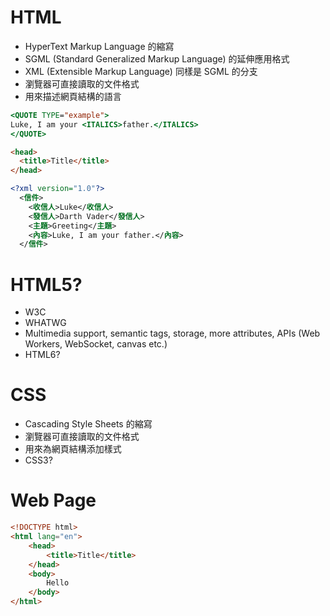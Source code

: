 # HTML
- HyperText Markup Language 的縮寫
- SGML (Standard Generalized Markup Language) 的延伸應用格式
- XML (Extensible Markup Language) 同樣是 SGML 的分支
- 瀏覽器可直接讀取的文件格式
- 用來描述網頁結構的語言

```SGML
<QUOTE TYPE="example"> 
Luke, I am your <ITALICS>father.</ITALICS> 
</QUOTE>
```
```HTML
<head>
  <title>Title</title>
</head>
```
```XML
<?xml version="1.0"?>
  <信件>
    <收信人>Luke</收信人>
    <發信人>Darth Vader</發信人>
    <主題>Greeting</主題>
    <內容>Luke, I am your father.</內容>
  </信件>
```
# HTML5?
- W3C
- WHATWG
- Multimedia support, semantic tags, storage, more attributes, APIs (Web Workers, WebSocket, canvas etc.)
- HTML6?

# CSS
- Cascading Style Sheets 的縮寫
- 瀏覽器可直接讀取的文件格式
- 用來為網頁結構添加樣式
- CSS3? 

# Web Page
```HTML
<!DOCTYPE html>
<html lang="en">
    <head>
        <title>Title</title>
    </head>
    <body>
        Hello
    </body>
</html>
```